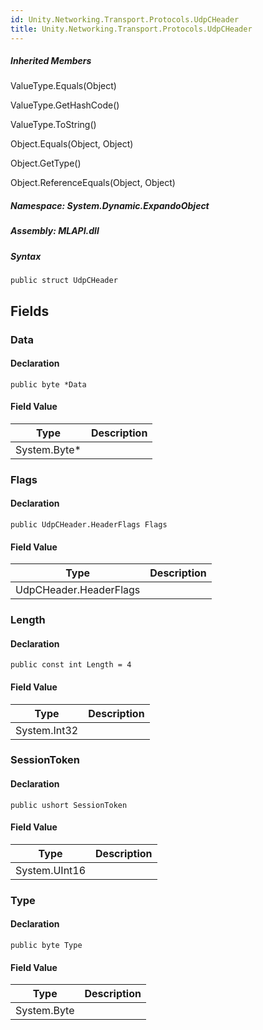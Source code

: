 ```yaml
---  
id: Unity.Networking.Transport.Protocols.UdpCHeader  
title: Unity.Networking.Transport.Protocols.UdpCHeader  
---
```


<div class="markdown level0 summary">

</div>

<div class="markdown level0 conceptual">

</div>

<div class="inheritedMembers">

##### Inherited Members

<div>

ValueType.Equals(Object)

</div>

<div>

ValueType.GetHashCode()

</div>

<div>

ValueType.ToString()

</div>

<div>

Object.Equals(Object, Object)

</div>

<div>

Object.GetType()

</div>

<div>

Object.ReferenceEquals(Object, Object)

</div>

</div>

##### **Namespace**: System.Dynamic.ExpandoObject

##### **Assembly**: MLAPI.dll

##### Syntax

    public struct UdpCHeader

## Fields

### Data

<div class="markdown level1 summary">

</div>

<div class="markdown level1 conceptual">

</div>

#### Declaration

    public byte *Data

#### Field Value

| Type          | Description |
|---------------|-------------|
| System.Byte\* |             |

### Flags

<div class="markdown level1 summary">

</div>

<div class="markdown level1 conceptual">

</div>

#### Declaration

    public UdpCHeader.HeaderFlags Flags

#### Field Value

| Type                   | Description |
|------------------------|-------------|
| UdpCHeader.HeaderFlags |             |

### Length

<div class="markdown level1 summary">

</div>

<div class="markdown level1 conceptual">

</div>

#### Declaration

    public const int Length = 4

#### Field Value

| Type         | Description |
|--------------|-------------|
| System.Int32 |             |

### SessionToken

<div class="markdown level1 summary">

</div>

<div class="markdown level1 conceptual">

</div>

#### Declaration

    public ushort SessionToken

#### Field Value

| Type          | Description |
|---------------|-------------|
| System.UInt16 |             |

### Type

<div class="markdown level1 summary">

</div>

<div class="markdown level1 conceptual">

</div>

#### Declaration

    public byte Type

#### Field Value

| Type        | Description |
|-------------|-------------|
| System.Byte |             |
